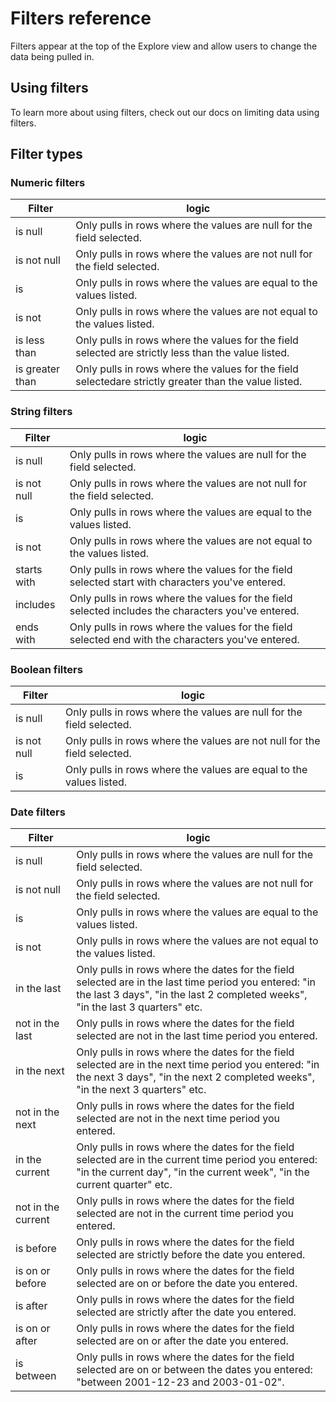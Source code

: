 # Filters reference

Filters appear at the top of the Explore view and allow users to change the data being pulled in.

## Using filters

To learn more about using filters, check out our docs on limiting data using filters.

## Filter types

### Numeric filters

| Filter          | logic                                                                                                 |
| --------------- | ----------------------------------------------------------------------------------------------------- |
| is null         | Only pulls in rows where the values are null for the field selected.                                  |
| is not null     | Only pulls in rows where the values are not null for the field selected.                              |
| is              | Only pulls in rows where the values are equal to the values listed.                                   |
| is not          | Only pulls in rows where the values are not equal to the values listed.                               |
| is less than    | Only pulls in rows where the values for the field selected are strictly less than the value listed.   |
| is greater than | Only pulls in rows where the values for the field selectedare strictly greater than the value listed. |

### String filters

| Filter      | logic                                                                                              |
| ----------- | -------------------------------------------------------------------------------------------------- |
| is null     | Only pulls in rows where the values are null for the field selected.                               |
| is not null | Only pulls in rows where the values are not null for the field selected.                           |
| is          | Only pulls in rows where the values are equal to the values listed.                                |
| is not      | Only pulls in rows where the values are not equal to the values listed.                            |
| starts with | Only pulls in rows where the values for the field selected start with characters you've entered.   |
| includes    | Only pulls in rows where the values for the field selected includes the characters you've entered. |
| ends with   | Only pulls in rows where the values for the field selected end with the characters you've entered. |

### Boolean filters

| Filter      | logic                                                                    |
| ----------- | ------------------------------------------------------------------------ |
| is null     | Only pulls in rows where the values are null for the field selected.     |
| is not null | Only pulls in rows where the values are not null for the field selected. |
| is          | Only pulls in rows where the values are equal to the values listed.      |

### Date filters

| Filter             | logic                                                                                                                                                                                   |
| ------------------ | --------------------------------------------------------------------------------------------------------------------------------------------------------------------------------------- |
| is null            | Only pulls in rows where the values are null for the field selected.                                                                                                                    |
| is not null        | Only pulls in rows where the values are not null for the field selected.                                                                                                                |
| is                 | Only pulls in rows where the values are equal to the values listed.                                                                                                                     |
| is not             | Only pulls in rows where the values are not equal to the values listed.                                                                                                                 |
| in the last        | Only pulls in rows where the dates for the field selected are in the last time period you entered: "in the last 3 days", "in the last 2 completed weeks", "in the last 3 quarters" etc. |
| not in the last    | Only pulls in rows where the dates for the field selected are not in the last time period you entered.                                                                                  |
| in the next        | Only pulls in rows where the dates for the field selected are in the next time period you entered: "in the next 3 days", "in the next 2 completed weeks", "in the next 3 quarters" etc. |
| not in the next    | Only pulls in rows where the dates for the field selected are not in the next time period you entered.                                                                                  |
| in the current     | Only pulls in rows where the dates for the field selected are in the current time period you entered: "in the current day", "in the current week", "in the current quarter" etc.        |
| not in the current | Only pulls in rows where the dates for the field selected are not in the current time period you entered.                                                                               |
| is before          | Only pulls in rows where the dates for the field selected are strictly before the date you entered.                                                                                     |
| is on or before    | Only pulls in rows where the dates for the field selected are on or before the date you entered.                                                                                        |
| is after           | Only pulls in rows where the dates for the field selected are strictly after the date you entered.                                                                                      |
| is on or after     | Only pulls in rows where the dates for the field selected are on or after the date you entered.                                                                                         |
| is between         | Only pulls in rows where the dates for the field selected are on or between the dates you entered: "between 2001-12-23 and 2003-01-02".                                                 |
